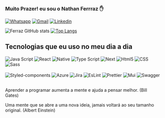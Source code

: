 ### Muito Prazer! eu sou o Nathan Ferrraz ✋

[![Whatsapp](https://img.shields.io/badge/WhatsApp-25D366?style=for-the-badge&logo=whatsapp&logoColor=white)](https://web.whatsapp.com/send?phone=+5511941124111)
[![Gmail](https://img.shields.io/badge/Gmail-D14836?style=for-the-badge&logo=gmail&logoColor=white)](https://mail.google.com/mail/u/0/#inbox)
[![Linkedin](https://img.shields.io/badge/LinkedIn-0077B5?style=for-the-badge&logo=linkedin&logoColor=white)](https://www.linkedin.com/in/nathan-ferraz-022659216/)

![Ferraz GitHub stats](https://github-readme-stats.vercel.app/api?username=FerrazNathan&show_icons=true&theme=radical)
[![Top Langs](https://github-readme-stats.vercel.app/api/top-langs/?username=FerrazNathan&layout=compact)](https://github.com/FerrazNathan/github-readme-stats)

## Tecnologias que eu uso no meu dia a dia

<div style= 'display: inline_block'>
  <img align= 'center' alt='Java Script' src= 'https://img.shields.io/badge/JavaScript-F7DF1E?style=for-the-badge&logo=javascript&logoColor=black' />
  <img align= 'center' alt='React' src= 'https://img.shields.io/badge/React-20232A?style=for-the-badge&logo=react&logoColor=61DAFB' />
  <img align= 'center' alt='Native' src= 'https://img.shields.io/badge/react_native-%2320232a.svg?style=for-the-badge&logo=react&logoColor=%2361DAFB' />
  <img align= 'center' alt='Type Script' src= 'https://img.shields.io/badge/TypeScript-007ACC?style=for-the-badge&logo=typescript&logoColor=white' />
  <img align= 'center' alt='Next' src= 'https://img.shields.io/badge/Next-black?style=for-the-badge&logo=next.js&logoColor=white' />
  <img align= 'center' alt='Html5' src= 'https://img.shields.io/badge/html5-%23E34F26.svg?style=for-the-badge&logo=html5&logoColor=white' />  
  <img align= 'center' alt='CSS' src= 'https://img.shields.io/badge/css3-%231572B6.svg?style=for-the-badge&logo=css3&logoColor=white' />
  <img align= 'center' alt='Sass' src= 'https://img.shields.io/badge/Sass-CC6699?style=for-the-badge&logo=sass&logoColor=white' /> 
</div>
<div style= 'display: inline_block'></br>
  <img align= 'center' alt='Styled-components' src= 'https://img.shields.io/badge/styled--components-DB7093?style=for-the-badge&logo=styled-components&logoColor=white' />
  <img align= 'center' alt='Azure' src= 'https://img.shields.io/badge/azure-%230072C6.svg?style=for-the-badge&logo=microsoftazure&logoColor=white' />
  <img align= 'center' alt='Jira' src= 'https://img.shields.io/badge/Jira-0052CC?style=for-the-badge&logo=Jira&logoColor=white' />
  <img align= 'center' alt='EsLint' src= 'https://img.shields.io/badge/eslint-3A33D1?style=for-the-badge&logo=eslint&logoColor=white' />
  <img align= 'center' alt='Prettier' src= 'https://img.shields.io/badge/prettier-1A2C34?style=for-the-badge&logo=prettier&logoColor=F7BA3E' />
  <img align= 'center' alt='Mui' src= 'https://img.shields.io/badge/MUI-%230081CB.svg?style=for-the-badge&logo=mui&logoColor=white' />
  <img align= 'center' alt='Swagger' src= 'https://img.shields.io/badge/-Swagger-%23Clojure?style=for-the-badge&logo=swagger&logoColor=white' />
</div></br>

Aprender a programar aumenta a mente e ajuda a pensar melhor. (Bill Gates)

Uma mente que se abre a uma nova ideia, jamais voltará ao seu tamanho original. (Albert Einstein)

<!--
**FerrazNathan/FerrazNathan** is a ✨ _special_ ✨ repository because its `README.md` (this file) appears on your GitHub profile.
